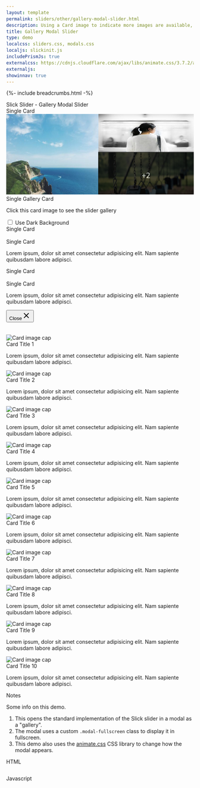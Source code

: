 ```yaml
---
layout: template
permalink: sliders/other/gallery-modal-slider.html
description: Using a Card image to indicate more images are available, then opening the slider in a Bootstrap 4 modal when clicking on it. I also included an option for a dark background, since most of these types of components use dark backgrounds.
title: Gallery Modal Slider
type: demo
localcss: sliders.css, modals.css
localjs: slickinit.js
includePrismJs: true
externalcss: https://cdnjs.cloudflare.com/ajax/libs/animate.css/3.7.2/animate.min.css
externaljs:
showinnav: true
---
```


<style>
body.modal-open .cdc-card-slider .slider-next,body.modal-open .cdc-card-slider .slider-prev {
    display: block!important;
}

.modal, .modal-body {
	padding: 0;
	padding-right: 0!important;
}
.cdc-card-slider.slick-initialized {
	margin: 1rem;	
}
</style>

{%- include breadcrumbs.html -%}

<div class="container">
	<div class="row">
		<div class="col">
			<span class="h3 d-block" id="sliderLabel">Slick Slider - Gallery Modal Slider</span>
		</div>
	</div>
	<div class="row">
		<div class="col-md-4 mb-3">
			<div class="card">
				<div class="card-header h4">
					Single Card
				</div><a data-target="#galleryModal" data-toggle="modal" href="#"><img alt="" class="card-img-top" src="https://raw.githubusercontent.com/peterbenoit/cdn/master/images/top-700x300.png"></a>
				<div class="card-body">
					<div class="card-title h4 text-left">
						Single Gallery Card
					</div>
					<p>Click this card image to see the slider gallery</p>
				</div>
				<div class="card-footer">
					<div class="custom-control custom-checkbox">
						<input type="checkbox" class="custom-control-input" id="useDark">
						<label class="custom-control-label" for="useDark">Use Dark Background</label>
					  </div>					
				</div>	
			</div>
		</div>
		<div class="col-md-4 mb-3">
			<div class="card">
				<div class="card-header h4">
					Single Card
				</div><img alt="" class="card-img-top" src="https://picsum.photos/id/513/700/300">
				<div class="card-body">
					<div class="card-title h4 text-left">
						Single Card
					</div>
					<p>Lorem ipsum, dolor sit amet consectetur adipisicing elit. Nam sapiente quibusdam labore adipisci.</p>
				</div>
			</div>
		</div>
		<div class="col-md-4 mb-3">
			<div class="card">
				<div class="card-header h4">
					Single Card
				</div><img alt="" class="card-img-top" src="https://picsum.photos/id/313/700/300">
				<div class="card-body">
					<div class="card-title h4 text-left">
						Single Card
					</div>
					<p>Lorem ipsum, dolor sit amet consectetur adipisicing elit. Nam sapiente quibusdam labore adipisci.</p>
				</div>
			</div>
		</div>
	</div>
</div>
<div aria-hidden="true" aria-labelledby="galleryModalLabel" class="modal fade modal-fullscreen modal-dark animated zoomIn" id="galleryModal" role="dialog" tabindex="-1">
	<div class="modal-dialog" role="document">
		<div class="modal-content">
			<div class="modal-header" style="height: 66px">
				<button aria-label="Close" class="close rounded-circle" data-dismiss="modal" type="button"><span class="sr-only">Close</span><svg style="width:24px;height:24px" viewbox="0 0 24 24" xmlns="http://www.w3.org/2000/svg">
				<path class="fill-w" d="M19,6.41L17.59,5L12,10.59L6.41,5L5,6.41L10.59,12L5,17.59L6.41,19L12,13.41L17.59,19L19,17.59L13.41,12L19,6.41Z"></path></svg></button>
			</div>
			<div class="modal-body">
				<div class="cdc-card-slider">
					<div class="card">
						<img alt="Card image cap" class="card-img-top" src="https://picsum.photos/id/849/700/300">
						<div class="card-body">
							<div class="card-title h4 text-left">
								Card Title 1
							</div>
							<p>Lorem ipsum, dolor sit amet consectetur adipisicing elit. Nam sapiente quibusdam labore adipisci.</p>
						</div>
					</div>
					<div class="card">
						<img alt="Card image cap" class="card-img-top" src="https://picsum.photos/id/820/700/300">
						<div class="card-body">
							<div class="card-title h4 text-left">
								Card Title 2
							</div>
							<p>Lorem ipsum, dolor sit amet consectetur adipisicing elit. Nam sapiente quibusdam labore adipisci.</p>
						</div>
					</div>
					<div class="card">
						<img alt="Card image cap" class="card-img-top" src="https://picsum.photos/id/821/700/300">
						<div class="card-body">
							<div class="card-title h4 text-left">
								Card Title 3
							</div>
							<p>Lorem ipsum, dolor sit amet consectetur adipisicing elit. Nam sapiente quibusdam labore adipisci.</p>
						</div>
					</div>
					<div class="card">
						<img alt="Card image cap" class="card-img-top" src="https://picsum.photos/id/822/700/300">
						<div class="card-body">
							<div class="card-title h4 text-left">
								Card Title 4
							</div>
							<p>Lorem ipsum, dolor sit amet consectetur adipisicing elit. Nam sapiente quibusdam labore adipisci.</p>
						</div>
					</div>
					<div class="card">
						<img alt="Card image cap" class="card-img-top" src="https://picsum.photos/id/813/700/300">
						<div class="card-body">
							<div class="card-title h4 text-left">
								Card Title 5
							</div>
							<p>Lorem ipsum, dolor sit amet consectetur adipisicing elit. Nam sapiente quibusdam labore adipisci.</p>
						</div>
					</div>
					<div class="card">
						<img alt="Card image cap" class="card-img-top" src="https://picsum.photos/id/849/700/300">
						<div class="card-body">
							<div class="card-title h4 text-left">
								Card Title 6
							</div>
							<p>Lorem ipsum, dolor sit amet consectetur adipisicing elit. Nam sapiente quibusdam labore adipisci.</p>
						</div>
					</div>
					<div class="card">
						<img alt="Card image cap" class="card-img-top" src="https://picsum.photos/id/820/700/300">
						<div class="card-body">
							<div class="card-title h4 text-left">
								Card Title 7
							</div>
							<p>Lorem ipsum, dolor sit amet consectetur adipisicing elit. Nam sapiente quibusdam labore adipisci.</p>
						</div>
					</div>
					<div class="card">
						<img alt="Card image cap" class="card-img-top" src="https://picsum.photos/id/821/700/300">
						<div class="card-body">
							<div class="card-title h4 text-left">
								Card Title 8
							</div>
							<p>Lorem ipsum, dolor sit amet consectetur adipisicing elit. Nam sapiente quibusdam labore adipisci.</p>
						</div>
					</div>
					<div class="card">
						<img alt="Card image cap" class="card-img-top" src="https://picsum.photos/id/822/700/300">
						<div class="card-body">
							<div class="card-title h4 text-left">
								Card Title 9
							</div>
							<p>Lorem ipsum, dolor sit amet consectetur adipisicing elit. Nam sapiente quibusdam labore adipisci.</p>
						</div>
					</div>
					<div class="card">
						<img alt="Card image cap" class="card-img-top" src="https://picsum.photos/id/813/700/300">
						<div class="card-body">
							<div class="card-title h4 text-left">
								Card Title 10
							</div>
							<p>Lorem ipsum, dolor sit amet consectetur adipisicing elit. Nam sapiente quibusdam labore adipisci.</p>
						</div>
					</div>
				</div>
			</div>
		</div>
	</div>
</div>

<script id="prism-source" data-line="4-5,22-28">
window.addEventListener( 'DOMContentLoaded', function() {
	( function( $ ) {

		$( '#galleryModal' )
			.on( 'shown.bs.modal', function ( e ) {
				slickInit( '.cdc-card-slider', {
					'sliderType': '',
					'bodyClass': '',		
					'ariaLabel': '',
					'ariaLabelTarget': 'sliderLabel',
					'centerMode': false,
					'dots': false,
					'responsive': [
						{ 'breakpoint': 1200, 'settings': { 'slidesToShow': 1, 'slidesToScroll': 1 } },
						{ 'breakpoint': 992, 'settings': { 'slidesToShow': 1, 'slidesToScroll': 1 } },
						{ 'breakpoint': 768, 'settings': { 'slidesToShow': 1, 'slidesToScroll': 1 } },
						{ 'breakpoint': 576, 'settings': { 'slidesToShow': 1, 'slidesToScroll': 1 } },
						{ 'breakpoint': 0, 'settings': { 'slidesToShow': 1, 'slidesToScroll': 1, 'centerPadding': '20px' } }
					]
				} );
			} )
			.on( 'show.bs.modal', function( e ) {
				if( $( '#useDark' ).is( ':checked' ) ) {
					$( this ).addClass( 'modal-dark' );
				} else {
					$( this ).removeClass( 'modal-dark' );
				}
			} );

	} )( jQuery );
} );
</script>

<div aria-multiselectable="true" class="accordion indicator-plus accordion-white mb-3 mt-3" id="accordion-4" role="tabpanel">
	<div class="card">
		<div aria-expanded="false" class="card-header collapsed" data-target="#accordion-4-collapse-3" data-toggle="collapse" id="accordion-4-card-3" role="tab">
			<a class="card-title" data-controls="accordion-4-collapse-3">Notes</a>
		</div>
		<div aria-labelledby="accordion-4-card-3" class="collapse show" id="accordion-4-collapse-3" role="tabpanel">
			<div class="card-body">
				<p>Some info on this demo.</p>
				<ol>
					<li>This opens the standard implementation of the Slick slider in a modal as a "gallery".</li>
					<li>The modal uses a custom <code>.modal-fullscreen</code> class to display it in fullscreen.</li>
					<li>This demo also uses the <a href="https://daneden.github.io/animate.css/">animate.css</a> CSS library to change how the modal appears.</li>
				</ol>	
			</div>
		</div>
	</div>
	<div class="card">
		<div aria-expanded="false" class="card-header collapsed" data-target="#accordion-4-collapse-1" data-toggle="collapse" id="accordion-4-card-1" role="tab">
			<a class="card-title" data-controls="accordion-4-collapse-1">HTML</a>
		</div>
		<div aria-labelledby="accordion-4-card-1" class="collapse" id="accordion-4-collapse-1" role="tabpanel">
			<div class="card-body">
				<div class="row">
					<div class="col"><pre><code class="language-markup line-numbers"><script type="prism-html-markup"><div class="cdc-card-slider">
	<div class="card">
		<img alt="Card image cap" class="card-img-top" src="https://picsum.photos/id/849/700/300">
		<div class="card-body">
			<div class="card-title h4 text-left">
				Card Title 1
			</div>
			<p>Lorem ipsum, dolor sit amet consectetur adipisicing elit. Nam sapiente quibusdam labore adipisci.</p>
		</div>
	</div>
</div></script></code></pre>						
					</div>
				</div>
			</div>
		</div>
	</div>
	<div class="card">
		<div aria-expanded="false" class="card-header collapsed" data-target="#accordion-4-collapse-2" data-toggle="collapse" id="accordion-4-card-2" role="tab">
			<a class="card-title" data-controls="accordion-4-collapse-2">Javascript</a>
		</div>
		<div aria-labelledby="accordion-4-card-2" class="collapse" id="accordion-4-collapse-2" role="tabpanel">
			<div class="card-body">
				<div class="row">
					<div class="col">
						<div class="col" id="script-source">
						</div>
					</div>
				</div>
			</div>
		</div>
	</div>
</div>

<pre id="script-output" style="position:absolute;left:-9999px"></pre>